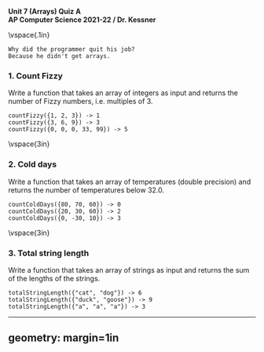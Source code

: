 __Unit 7 (Arrays) Quiz A__  
__AP Computer Science 2021-22 / Dr. Kessner__  

\vspace{.1in}

```
Why did the programmer quit his job?
Because he didn't get arrays.
```

### 1.  Count Fizzy

Write a function that takes an array of integers as input and returns the
number of Fizzy numbers, i.e. multiples of 3.

```
countFizzy({1, 2, 3}) -> 1
countFizzy({3, 6, 9}) -> 3
countFizzy({0, 0, 0, 33, 99}) -> 5
```


\vspace{3in}


### 2. Cold days

Write a function that takes an array of temperatures (double precision) and returns 
the number of temperatures below 32.0.


```
countColdDays({80, 70, 60}) -> 0
countColdDays({20, 30, 60}) -> 2
countColdDays({0, -30, 10}) -> 3
```
\vspace{3in}


### 3.  Total string length

Write a function that takes an array of strings as input and returns the sum of
the lengths of the strings.

```
totalStringLength({"cat", "dog"}) -> 6
totalStringLength({"duck", "goose"}) -> 9
totalStringLength({"a", "a", "a"}) -> 3
```


---
geometry: margin=1in
---


